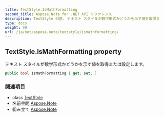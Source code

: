 ```yaml
---
title: TextStyle.IsMathFormatting
second_title: Aspose.Note for .NET API リファレンス
description: TextStyle 財産. テキスト スタイルが数学形式かどうかを示す値を取得または設定します
type: docs
weight: 90
url: /ja/net/aspose.note/textstyle/ismathformatting/
---
```

## TextStyle.IsMathFormatting property

テキスト スタイルが数学形式かどうかを示す値を取得または設定します。

```csharp
public bool IsMathFormatting { get; set; }
```

### 関連項目

* class [TextStyle](../)
* 名前空間 [Aspose.Note](../../textstyle/)
* 組み立て [Aspose.Note](../../../)


